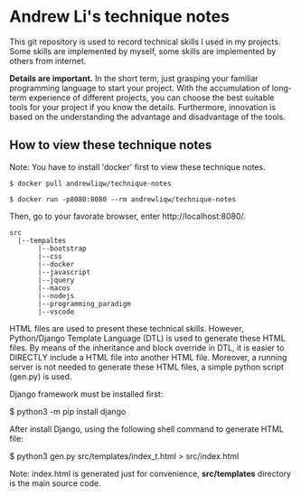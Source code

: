 # Andrew Li's technique notes

This git repository is used to record technical skills I used in my projects.
Some skills are implemented by myself, some skills are implemented by others from
internet.

**Details are important.**  In the short term, just grasping your familiar
 programming language to start
your project. With the accumulation of long-term experience of different projects,
you can choose the best suitable tools for your project if you know the details. Furthermore, innovation
is based on the understanding the advantage and disadvantage of the tools.

## How to view these technique notes

Note: You have to install 'docker' first to view these technique notes.

```
$ docker pull andrewliqw/technique-notes

$ docker run -p8080:8080 --rm andrewliqw/technique-notes
```

Then, go to your favorate browser, enter http://localhost:8080/.

```
src
  |--tempaltes
       |--bootstrap
       |--css
       |--docker
       |--javascript
       |--jquery
       |--macos
       |--nodejs
       |--programming_paradigm
       |--vscode
```

HTML files are used to present these technical skills. However, Python/Django
Template Language (DTL) is used to generate these HTML files. By means of the 
inheritance and block override in DTL, it is easier to DIRECTLY include a HTML
file into another HTML file. Moreover, a running server is not needed to generate
these HTML files, a simple python script (gen.py) is used.

Django framework must be installed first:

$ python3 -m pip install django

After install Django, using the following shell command to generate HTML file:

$ python3 gen.py src/templates/index_t.html > src/index.html

Note: index.html is generated just for convenience, **src/templates** directory
is the main source code.
